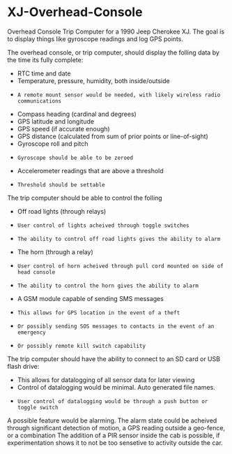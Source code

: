 # XJ-Overhead-Console
Overhead Console Trip Computer for a 1990 Jeep Cherokee XJ. The goal is to display things like gyroscope readings and log GPS points.

The overhead console, or trip computer, should display the folling data by the time its fully complete:
- RTC time and date
- Temperature, pressure, humidity, both inside/outside
-     A remote mount sensor would be needed, with likely wireless radio communications
- Compass heading (cardinal and degrees)
- GPS latitude and longitude
- GPS speed (if accurate enough)
- GPS distance (calculated from sum of prior points or line-of-sight)
- Gyroscope roll and pitch
-     Gyroscope should be able to be zeroed
- Accelerometer readings that are above a threshold
-     Threshold should be settable


The trip computer should be able to control the folling
- Off road lights (through relays)
-     User control of lights acheived through toggle switches
-     The ability to control off road lights gives the ability to alarm
- The horn (through a relay)
-     User control of horn acheived through pull cord mounted on side of head console
-     The ability to control the horn gives the ability to alarm
- A GSM module capable of sending SMS messages
-     This allows for GPS location in the event of a theft
-     Or possibly sending SOS messages to contacts in the event of an emergency
-     Or possibly remote kill switch capability

The trip computer should have the ability to connect to an SD card or USB flash drive:
- This allows for datalogging of all sensor data for later viewing
- Control of datalogging would be minimal. Auto generated file names.
-     User control of datalogging would be through a push button or toggle switch

A possible feature would be alarming. The alarm state could be acheived
through significant detection of motion, a GPS reading outside a geo-fence, or a combination
The addition of a PIR sensor inside the cab is possible, if experimentation shows it to not be too sensetive to activity outside the car.

